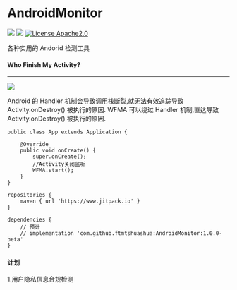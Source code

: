 AndroidMonitor
=====
[![](https://jitpack.io/v/ftmtshuashua/AndroidMonitor.svg)](https://jitpack.io/#ftmtshuashua/AndroidMonitor)
[![](https://img.shields.io/badge/jdk-1.8%2B-blue)]()
[![License Apache2.0](http://img.shields.io/badge/license-Apache2.0-brightgreen.svg?style=flat)](http://www.apache.org/licenses/LICENSE-2.0.html)

各种实用的 Andorid 检测工具


#### Who Finish My Activity?
-----
[![](https://img.shields.io/badge/android-2.3%2B-blue)]()

Android 的 Handler 机制会导致调用栈断裂,就无法有效追踪导致 Activity.onDestroy() 被执行的原因. WFMA 可以绕过 Handler 机制,直达导致 Activity.onDestroy() 被执行的原因.

```
public class App extends Application {

    @Override
    public void onCreate() {
        super.onCreate();
        //Activity关闭监听
        WFMA.start();
    }
}
```

```
repositories {
    maven { url 'https://www.jitpack.io' }
}

dependencies {
    // 预计
    // implementation 'com.github.ftmtshuashua:AndroidMonitor:1.0.0-beta'
}
```

#### 计划

1.用户隐私信息合规检测